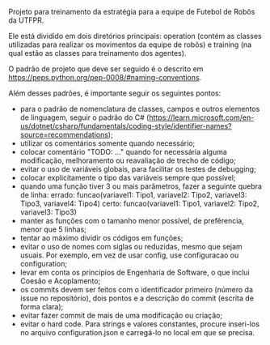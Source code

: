Projeto para treinamento da estratégia para a equipe de Futebol de Robôs da UTFPR.

Ele está dividido em dois diretórios principais: operation (contém as classes utilizadas para realizar os movimentos da equipe de robôs) e training (na qual estão as classes para treinamento dos agentes).

O padrão de projeto que deve ser seguido é o descrito em https://peps.python.org/pep-0008/#naming-conventions.

Além desses padrões, é importante seguir os seguintes pontos:
- para o padrão de nomenclatura de classes, campos e outros elementos de linguagem, seguir o padrão do C# (https://learn.microsoft.com/en-us/dotnet/csharp/fundamentals/coding-style/identifier-names?source=recommendations);
- utilizar os comentários somente quando necessário;
- colocar comentário "TODO: ..." quando for necessária alguma modificação, melhoramento ou reavaliação de trecho de código;
- evitar o uso de variáveis globais, para facilitar os testes de debugging;
- colocar explicitamente o tipo das variáveis sempre que possível;
- quando uma função tiver 3 ou mais parâmetros, fazer a seguinte quebra de linha:
errado: 
funcao(variavel1: Tipo1, variavel2: Tipo2, variavel3: Tipo3, variavel4: Tipo4)
certo:
funcao(variavel1: Tipo1,
    variavel2: Tipo2,
    variavel3: Tipo3)
- manter as funções com o tamanho menor possível, de prefêrencia, menor que 5 linhas;
- tentar ao máximo dividir os códigos em funções;
- evitar o uso de nomes com siglas ou reduzidas, mesmo que sejam usuais. Por exemplo, em vez de usar config, use configuracao ou configuration;
- levar em conta os princípios de Engenharia de Software, o que inclui Coesão e Acoplamento;
- os commits devem ser feitos com o identificador primeiro (número da issue no repositório), dois pontos e a descrição do commit (escrita de forma clara);
- evitar fazer commit de mais de uma modificação ou criação;
- evitar o hard code. Para strings e valores constantes, procure inseri-los no arquivo configuration.json e carregá-lo no local em que se precisa.